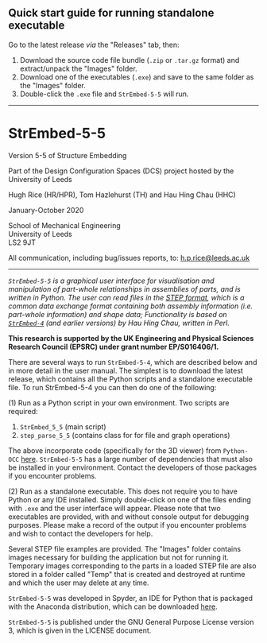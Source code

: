 ## Quick start guide for running standalone executable

Go to the latest release *via* the "Releases" tab, then:

1. Download the source code file bundle (```.zip``` or ```.tar.gz``` format) and extract/unpack the "Images" folder.
2. Download one of the executables (```.exe```) and save to the same folder as the "Images" folder.
3. Double-click the ```.exe``` file and ```StrEmbed-5-5``` will run.

___

# StrEmbed-5-5

Version 5-5 of Structure Embedding

Part of the Design Configuration Spaces (DCS) project hosted by the University of Leeds

Hugh Rice (HR/HPR), Tom Hazlehurst (TH) and Hau Hing Chau (HHC)

January-October 2020

School of Mechanical Engineering  
University of Leeds  
LS2 9JT

All communication, including bug/issues reports, to: h.p.rice@leeds.ac.uk

___

<i> ```StrEmbed-5-5``` is a graphical user interface for visualisation and manipulation of part-whole relationships in assemblies of parts, and is written in Python. The user can read files in the [STEP format](https://en.wikipedia.org/wiki/ISO_10303-21), which is a common data exchange format containing both assembly information (i.e. part-whole information) and shape data; Functionality is based on [```StrEmbed-4```](https://github.com/hhchau/StrEmbed-4) (and earlier versions) by Hau Hing Chau, written in Perl.</i>  

<b>This research is supported by the UK Engineering and Physical Sciences Research Council (EPSRC) under grant number EP/S016406/1.</b>

There are several ways to run ```StrEmbed-5-4```, which are described below and in more detail in the user manual. The simplest is to download the latest release, which contains all the Python scripts and a standalone executable file. To run StrEmbed-5-4 you can then do one of the following:

(1) Run as a Python script in your own environment. Two scripts are required:

1. ```StrEmbed_5_5``` (main script)
2. ```step_parse_5_5``` (contains class for for file and graph operations)

The above incorporate code (specifically for the 3D viewer) from ```Python-OCC``` [here](https://github.com/tpaviot/pythonocc-core). ```StrEmbed-5-5``` has a large number of dependencies that must also be installed in your environment. Contact the developers of those packages if you encounter problems.

(2) Run as a standalone executable. This does not require you to have Python or any IDE installed. Simply double-click on one of the files ending with  ```.exe``` and the user interface will appear. Please note that two executables are provided, with and without console output for debugging purposes. Please make a record of the output if you encounter problems and wish to contact the developers for help.

Several STEP file examples are provided. The "Images" folder contains images necessary for building the application but not for running it. Temporary images corresponding to the parts in a loaded STEP file are also stored in a folder called "Temp" that is created and destroyed at runtime and which the user may delete at any time.

```StrEmbed-5-5``` was developed in Spyder, an IDE for Python that is packaged with the Anaconda distribution, which can be downloaded [here](https://www.anaconda.com/distribution/).

```StrEmbed-5-5``` is published under the GNU General Purpose License version 3, which is given in the LICENSE document.
